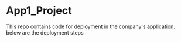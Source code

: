 # App1_Project
This repo contains code for deployment in the company's application. below are the deployment steps
